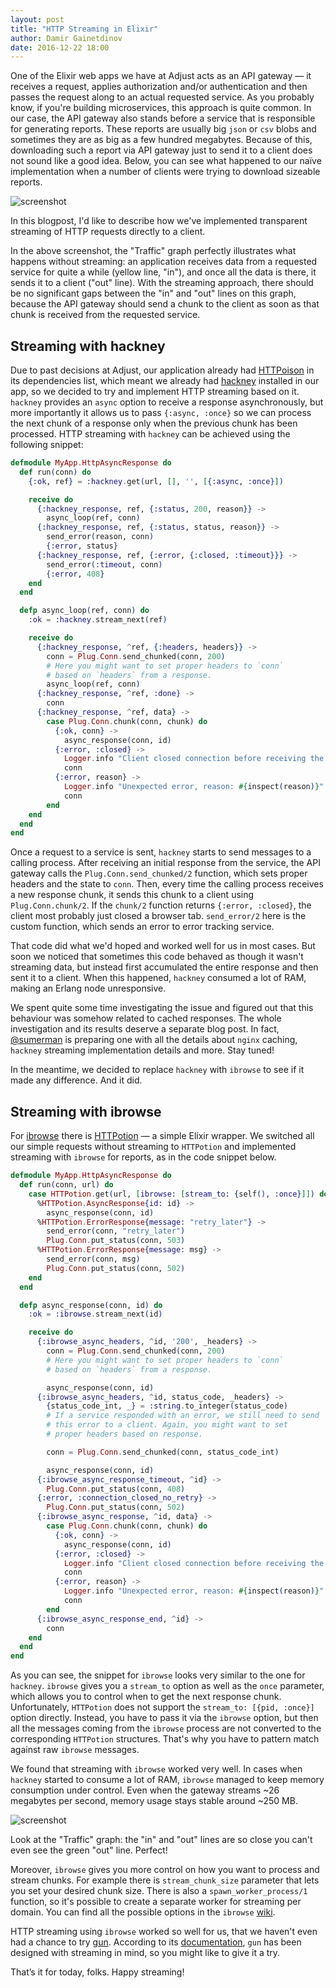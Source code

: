```yaml
---
layout: post
title: "HTTP Streaming in Elixir"
author: Damir Gainetdinov
date: 2016-12-22 18:00
---
```


One of the Elixir web apps we have at Adjust acts as an API gateway — it receives a request, applies authorization and/or authentication and then passes the request along to an actual requested service. As you probably know, if you're building microservices, this approach is quite common. In our case, the API gateway also stands before a service that is responsible for generating reports. These reports are usually big `json` or `csv` blobs and sometimes they are as big as a few hundred megabytes. Because of this, downloading such a report via API gateway just to send it to a client does not sound like a good idea. Below, you can see what happened to our naïve implementation when a number of clients were trying to download sizeable reports.

<!--more-->

![screenshot](/assets/images/no_streaming.png)

In this blogpost, I'd like to describe how we've implemented transparent streaming of HTTP requests directly to a client.


In the above screenshot, the "Traffic" graph perfectly illustrates what happens without streaming: an application receives data from a requested service for quite a while (yellow line, "in"), and once all the data is there, it sends it to a client ("out" line). With the streaming approach, there should be no significant gaps between the "in" and "out" lines on this graph, because the API gateway should send a chunk to the client as soon as that chunk is received from the requested service.

## Streaming with hackney

Due to past decisions at Adjust, our application already had [HTTPoison](https://github.com/edgurgel/httpoison) in its dependencies list, which meant we already had [hackney](https://github.com/benoitc/hackney) installed in our app, so we decided to try and implement HTTP streaming based on it. `hackney` provides an `async` option to receive a response asynchronously, but more importantly it allows us to pass `{:async, :once}` so we can process the next chunk of a response only when the previous chunk has been processed. HTTP streaming with `hackney` can be achieved using the following snippet:

```elixir
defmodule MyApp.HttpAsyncResponse do
  def run(conn) do
    {:ok, ref} = :hackney.get(url, [], '', [{:async, :once}])

    receive do
      {:hackney_response, ref, {:status, 200, reason}} ->
        async_loop(ref, conn)
      {:hackney_response, ref, {:status, status, reason}} ->
        send_error(reason, conn)
        {:error, status}
      {:hackney_response, ref, {:error, {:closed, :timeout}}} ->
        send_error(:timeout, conn)
        {:error, 408}
    end
  end

  defp async_loop(ref, conn) do
    :ok = :hackney.stream_next(ref)

    receive do
      {:hackney_response, ^ref, {:headers, headers}} ->
        conn = Plug.Conn.send_chunked(conn, 200)
        # Here you might want to set proper headers to `conn`
        # based on `headers` from a response.
        async_loop(ref, conn)
      {:hackney_response, ^ref, :done} ->
        conn
      {:hackney_response, ^ref, data} ->
        case Plug.Conn.chunk(conn, chunk) do
          {:ok, conn} ->
            async_response(conn, id)
          {:error, :closed} ->
            Logger.info "Client closed connection before receiving the next chunk"
            conn
          {:error, reason} ->
            Logger.info "Unexpected error, reason: #{inspect(reason)}"
            conn
        end
    end
  end
end
```

  Once a request to a service is sent, `hackney` starts to send messages to a calling process. After receiving an initial response from the service, the API gateway calls the `Plug.Conn.send_chunked/2` function, which sets proper headers and the state to `conn`. Then, every time the calling process receives a new response chunk, it sends this chunk to a client using `Plug.Conn.chunk/2`. If the `chunk/2` function returns `{:error, :closed}`, the client most probably just closed a browser tab. `send_error/2` here is the custom function, which sends an error to error tracking service.

  That code did what we'd hoped and worked well for us in most cases. But soon we noticed that sometimes this code behaved as though it wasn't streaming data, but instead first accumulated the entire response and then sent it to a client. When this happened, `hackney` consumed a lot of RAM, making an Erlang node unresponsive.

  We spent quite some time investigating the issue and figured out that this behaviour was somehow related to cached responses. The whole investigation and its results deserve a separate blog post. In fact, [@sumerman](https://github.com/sumerman) is preparing one with all the details about `nginx` caching, `hackney` streaming implementation details and more. Stay tuned!

  In the meantime, we decided to replace `hackney` with `ibrowse` to see if it made any difference. And it did.

## Streaming with ibrowse

  For [ibrowse](https://github.com/cmullaparthi/ibrowse) there is [HTTPotion](https://github.com/myfreeweb/httpotion) — a simple Elixir wrapper. We switched all our simple requests without streaming to `HTTPotion` and implemented streaming with `ibrowse` for reports, as in the code snippet below.

```elixir
defmodule MyApp.HttpAsyncResponse do
  def run(conn, url) do
    case HTTPotion.get(url, [ibrowse: [stream_to: {self(), :once}]]) do
      %HTTPotion.AsyncResponse{id: id} ->
        async_response(conn, id)
      %HTTPotion.ErrorResponse{message: "retry_later"} ->
        send_error(conn, "retry_later")
        Plug.Conn.put_status(conn, 503)
      %HTTPotion.ErrorResponse{message: msg} ->
        send_error(conn, msg)
        Plug.Conn.put_status(conn, 502)
    end
  end

  defp async_response(conn, id) do
    :ok = :ibrowse.stream_next(id)

    receive do
      {:ibrowse_async_headers, ^id, '200', _headers} ->
        conn = Plug.Conn.send_chunked(conn, 200)
        # Here you might want to set proper headers to `conn`
        # based on `headers` from a response.

        async_response(conn, id)
      {:ibrowse_async_headers, ^id, status_code, _headers} ->
        {status_code_int, _} = :string.to_integer(status_code)
        # If a service responded with an error, we still need to send
        # this error to a client. Again, you might want to set
        # proper headers based on response.

        conn = Plug.Conn.send_chunked(conn, status_code_int)

        async_response(conn, id)
      {:ibrowse_async_response_timeout, ^id} ->
        Plug.Conn.put_status(conn, 408)
      {:error, :connection_closed_no_retry} ->
        Plug.Conn.put_status(conn, 502)
      {:ibrowse_async_response, ^id, data} ->
        case Plug.Conn.chunk(conn, chunk) do
          {:ok, conn} ->
            async_response(conn, id)
          {:error, :closed} ->
            Logger.info "Client closed connection before receiving the last chunk"
            conn
          {:error, reason} ->
            Logger.info "Unexpected error, reason: #{inspect(reason)}"
            conn
        end
      {:ibrowse_async_response_end, ^id} ->
        conn
    end
  end
end
```

  As you can see, the snippet for `ibrowse` looks very similar to the one for `hackney`. `ibrowse` gives you a `stream_to` option as well as the `once` parameter, which allows you to control when to get the next response chunk. Unfortunately, `HTTPotion` does not support the `stream_to: [{pid, :once}]` option directly. Instead, you have to pass it via the `ibrowse` option, but then all the messages coming from the `ibrowse` process are not converted to the corresponding `HTTPotion` structures. That's why you have to pattern match against raw `ibrowse` messages.

  We found that streaming with `ibrowse` worked very well. In cases when `hackney` started to consume a lot of RAM, `ibrowse` managed to keep memory consumption under control. Even when the gateway streams ~26 megabytes per second, memory usage stays stable around ~250 MB.

![screenshot](/assets/images/ibrowse_streaming.png)

  Look at the "Traffic" graph: the "in" and "out" lines are so close you can't even see the green "out" line. Perfect!

  Moreover, `ibrowse` gives you more control on how you want to process and stream chunks. For example there is `stream_chunk_size` parameter that lets you set your desired chunk size. There is also a `spawn_worker_process/1` function, so it's possible to create a separate worker for streaming per domain. You can find all the possible options in the `ibrowse` [wiki](https://github.com/cmullaparthi/ibrowse/wiki/ibrowse-API).

  HTTP streaming using `ibrowse` worked so well for us, that we haven't even had a chance to try [gun](https://github.com/ninenines/gun). According to its [documentation](https://github.com/ninenines/gun/blob/master/doc/src/guide/http.asciidoc), `gun` has been designed with streaming in mind, so you might like to give it a try.

  That’s it for today, folks. Happy streaming!
